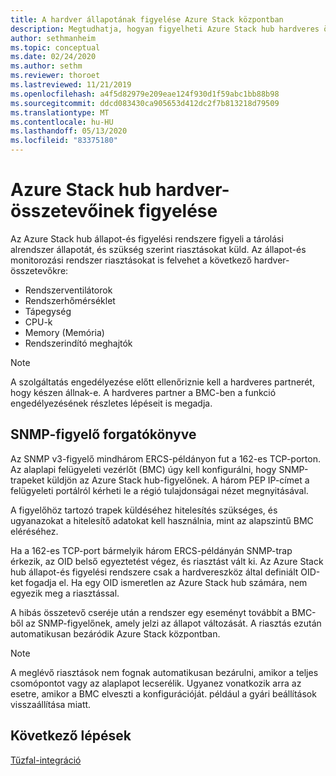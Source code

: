 ```yaml
---
title: A hardver állapotának figyelése Azure Stack központban
description: Megtudhatja, hogyan figyelheti Azure Stack hub hardveres összetevőinek állapotát.
author: sethmanheim
ms.topic: conceptual
ms.date: 02/24/2020
ms.author: sethm
ms.reviewer: thoroet
ms.lastreviewed: 11/21/2019
ms.openlocfilehash: a4f5d82979e209eae124f930d1f59abc1bb88b98
ms.sourcegitcommit: ddcd083430ca905653d412dc2f7b813218d79509
ms.translationtype: MT
ms.contentlocale: hu-HU
ms.lasthandoff: 05/13/2020
ms.locfileid: "83375180"
---
```

# <a name="monitor-azure-stack-hub-hardware-components"></a>Azure Stack hub hardver-összetevőinek figyelése

Az Azure Stack hub állapot-és figyelési rendszere figyeli a tárolási alrendszer állapotát, és szükség szerint riasztásokat küld. Az állapot-és monitorozási rendszer riasztásokat is felvehet a következő hardver-összetevőkre:

- Rendszerventilátorok
- Rendszerhőmérséklet
- Tápegység
- CPU-k
- Memory (Memória)
- Rendszerindító meghajtók

> [!NOTE]
> A szolgáltatás engedélyezése előtt ellenőriznie kell a hardveres partnerét, hogy készen állnak-e. A hardveres partner a BMC-ben a funkció engedélyezésének részletes lépéseit is megadja.

## <a name="snmp-listener-scenario"></a>SNMP-figyelő forgatókönyve

Az SNMP v3-figyelő mindhárom ERCS-példányon fut a 162-es TCP-porton. Az alaplapi felügyeleti vezérlőt (BMC) úgy kell konfigurálni, hogy SNMP-trapeket küldjön az Azure Stack hub-figyelőnek. A három PEP IP-címet a felügyeleti portálról kérheti le a régió tulajdonságai nézet megnyitásával.

A figyelőhöz tartozó trapek küldéséhez hitelesítés szükséges, és ugyanazokat a hitelesítő adatokat kell használnia, mint az alapszintű BMC eléréséhez.

Ha a 162-es TCP-port bármelyik három ERCS-példányán SNMP-trap érkezik, az OID belső egyeztetést végez, és riasztást vált ki. Az Azure Stack hub állapot-és figyelési rendszere csak a hardvereszköz által definiált OID-ket fogadja el. Ha egy OID ismeretlen az Azure Stack hub számára, nem egyezik meg a riasztással.

A hibás összetevő cseréje után a rendszer egy eseményt továbbít a BMC-ből az SNMP-figyelőnek, amely jelzi az állapot változását. A riasztás ezután automatikusan bezáródik Azure Stack központban.

> [!NOTE]
> A meglévő riasztások nem fognak automatikusan bezárulni, amikor a teljes csomópontot vagy az alaplapot lecserélik. Ugyanez vonatkozik arra az esetre, amikor a BMC elveszti a konfigurációját. például a gyári beállítások visszaállítása miatt.

## <a name="next-steps"></a>Következő lépések

[Tűzfal-integráció](azure-stack-firewall.md)
